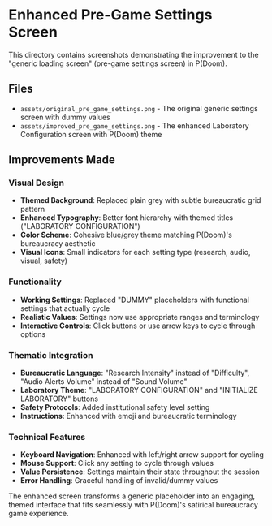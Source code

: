 # Enhanced Pre-Game Settings Screen

This directory contains screenshots demonstrating the improvement to the "generic loading screen" (pre-game settings screen) in P(Doom).

## Files

- `assets/original_pre_game_settings.png` - The original generic settings screen with dummy values
- `assets/improved_pre_game_settings.png` - The enhanced Laboratory Configuration screen with P(Doom) theme

## Improvements Made

### Visual Design
- **Themed Background**: Replaced plain grey with subtle bureaucratic grid pattern
- **Enhanced Typography**: Better font hierarchy with themed titles ("LABORATORY CONFIGURATION")
- **Color Scheme**: Cohesive blue/grey theme matching P(Doom)'s bureaucracy aesthetic
- **Visual Icons**: Small indicators for each setting type (research, audio, visual, safety)

### Functionality
- **Working Settings**: Replaced "DUMMY" placeholders with functional settings that actually cycle
- **Realistic Values**: Settings now use appropriate ranges and terminology
- **Interactive Controls**: Click buttons or use arrow keys to cycle through options

### Thematic Integration
- **Bureaucratic Language**: "Research Intensity" instead of "Difficulty", "Audio Alerts Volume" instead of "Sound Volume"
- **Laboratory Theme**: "LABORATORY CONFIGURATION" and "INITIALIZE LABORATORY" buttons
- **Safety Protocols**: Added institutional safety level setting
- **Instructions**: Enhanced with emoji and bureaucratic terminology

### Technical Features
- **Keyboard Navigation**: Enhanced with left/right arrow support for cycling
- **Mouse Support**: Click any setting to cycle through values
- **Value Persistence**: Settings maintain their state throughout the session
- **Error Handling**: Graceful handling of invalid/dummy values

The enhanced screen transforms a generic placeholder into an engaging, themed interface that fits seamlessly with P(Doom)'s satirical bureaucracy game experience.